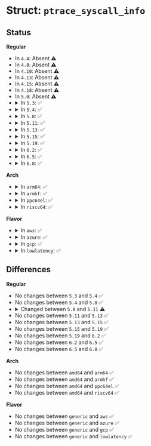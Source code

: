 # Struct: <code>ptrace_syscall_info</code>

## Status
<b>Regular</b>
<ul>
<li>
In <code>4.4</code>: Absent ⚠️
</li>
<li>
In <code>4.8</code>: Absent ⚠️
</li>
<li>
In <code>4.10</code>: Absent ⚠️
</li>
<li>
In <code>4.13</code>: Absent ⚠️
</li>
<li>
In <code>4.15</code>: Absent ⚠️
</li>
<li>
In <code>4.18</code>: Absent ⚠️
</li>
<li>
In <code>5.0</code>: Absent ⚠️
</li>
<li>
<details>
<summary>In <code>5.3</code>: ✅</summary>

```c
struct ptrace_syscall_info {
    __u8 op;
    __u32 arch;
    __u64 instruction_pointer;
    __u64 stack_pointer;
    struct (anon) entry;
    struct (anon) exit;
    struct (anon) seccomp;
};
```
</details>
</li>
<li>
<details>
<summary>In <code>5.4</code>: ✅</summary>

```c
struct ptrace_syscall_info {
    __u8 op;
    __u32 arch;
    __u64 instruction_pointer;
    __u64 stack_pointer;
    struct (anon) entry;
    struct (anon) exit;
    struct (anon) seccomp;
};
```
</details>
</li>
<li>
<details>
<summary>In <code>5.8</code>: ✅</summary>

```c
struct ptrace_syscall_info {
    __u8 op;
    __u32 arch;
    __u64 instruction_pointer;
    __u64 stack_pointer;
    struct (anon) entry;
    struct (anon) exit;
    struct (anon) seccomp;
};
```
</details>
</li>
<li>
<details>
<summary>In <code>5.11</code>: ✅</summary>

```c
struct ptrace_syscall_info {
    __u8 op;
    __u8 pad[3];
    __u32 arch;
    __u64 instruction_pointer;
    __u64 stack_pointer;
    struct (anon) entry;
    struct (anon) exit;
    struct (anon) seccomp;
};
```
</details>
</li>
<li>
<details>
<summary>In <code>5.13</code>: ✅</summary>

```c
struct ptrace_syscall_info {
    __u8 op;
    __u8 pad[3];
    __u32 arch;
    __u64 instruction_pointer;
    __u64 stack_pointer;
    struct (anon) entry;
    struct (anon) exit;
    struct (anon) seccomp;
};
```
</details>
</li>
<li>
<details>
<summary>In <code>5.15</code>: ✅</summary>

```c
struct ptrace_syscall_info {
    __u8 op;
    __u8 pad[3];
    __u32 arch;
    __u64 instruction_pointer;
    __u64 stack_pointer;
    struct (anon) entry;
    struct (anon) exit;
    struct (anon) seccomp;
};
```
</details>
</li>
<li>
<details>
<summary>In <code>5.19</code>: ✅</summary>

```c
struct ptrace_syscall_info {
    __u8 op;
    __u8 pad[3];
    __u32 arch;
    __u64 instruction_pointer;
    __u64 stack_pointer;
    struct (anon) entry;
    struct (anon) exit;
    struct (anon) seccomp;
};
```
</details>
</li>
<li>
<details>
<summary>In <code>6.2</code>: ✅</summary>

```c
struct ptrace_syscall_info {
    __u8 op;
    __u8 pad[3];
    __u32 arch;
    __u64 instruction_pointer;
    __u64 stack_pointer;
    struct (anon) entry;
    struct (anon) exit;
    struct (anon) seccomp;
};
```
</details>
</li>
<li>
<details>
<summary>In <code>6.5</code>: ✅</summary>

```c
struct ptrace_syscall_info {
    __u8 op;
    __u8 pad[3];
    __u32 arch;
    __u64 instruction_pointer;
    __u64 stack_pointer;
    struct (anon) entry;
    struct (anon) exit;
    struct (anon) seccomp;
};
```
</details>
</li>
<li>
<details>
<summary>In <code>6.8</code>: ✅</summary>

```c
struct ptrace_syscall_info {
    __u8 op;
    __u8 pad[3];
    __u32 arch;
    __u64 instruction_pointer;
    __u64 stack_pointer;
    struct (anon) entry;
    struct (anon) exit;
    struct (anon) seccomp;
};
```
</details>
</li>
</ul>
<b>Arch</b>
<ul>
<li>
<details>
<summary>In <code>arm64</code>: ✅</summary>

```c
struct ptrace_syscall_info {
    __u8 op;
    __u32 arch;
    __u64 instruction_pointer;
    __u64 stack_pointer;
    struct (anon) entry;
    struct (anon) exit;
    struct (anon) seccomp;
};
```
</details>
</li>
<li>
<details>
<summary>In <code>armhf</code>: ✅</summary>

```c
struct ptrace_syscall_info {
    __u8 op;
    __u32 arch;
    __u64 instruction_pointer;
    __u64 stack_pointer;
    struct (anon) entry;
    struct (anon) exit;
    struct (anon) seccomp;
};
```
</details>
</li>
<li>
<details>
<summary>In <code>ppc64el</code>: ✅</summary>

```c
struct ptrace_syscall_info {
    __u8 op;
    __u32 arch;
    __u64 instruction_pointer;
    __u64 stack_pointer;
    struct (anon) entry;
    struct (anon) exit;
    struct (anon) seccomp;
};
```
</details>
</li>
<li>
<details>
<summary>In <code>riscv64</code>: ✅</summary>

```c
struct ptrace_syscall_info {
    __u8 op;
    __u32 arch;
    __u64 instruction_pointer;
    __u64 stack_pointer;
    struct (anon) entry;
    struct (anon) exit;
    struct (anon) seccomp;
};
```
</details>
</li>
</ul>
<b>Flavor</b>
<ul>
<li>
<details>
<summary>In <code>aws</code>: ✅</summary>

```c
struct ptrace_syscall_info {
    __u8 op;
    __u32 arch;
    __u64 instruction_pointer;
    __u64 stack_pointer;
    struct (anon) entry;
    struct (anon) exit;
    struct (anon) seccomp;
};
```
</details>
</li>
<li>
<details>
<summary>In <code>azure</code>: ✅</summary>

```c
struct ptrace_syscall_info {
    __u8 op;
    __u32 arch;
    __u64 instruction_pointer;
    __u64 stack_pointer;
    struct (anon) entry;
    struct (anon) exit;
    struct (anon) seccomp;
};
```
</details>
</li>
<li>
<details>
<summary>In <code>gcp</code>: ✅</summary>

```c
struct ptrace_syscall_info {
    __u8 op;
    __u32 arch;
    __u64 instruction_pointer;
    __u64 stack_pointer;
    struct (anon) entry;
    struct (anon) exit;
    struct (anon) seccomp;
};
```
</details>
</li>
<li>
<details>
<summary>In <code>lowlatency</code>: ✅</summary>

```c
struct ptrace_syscall_info {
    __u8 op;
    __u32 arch;
    __u64 instruction_pointer;
    __u64 stack_pointer;
    struct (anon) entry;
    struct (anon) exit;
    struct (anon) seccomp;
};
```
</details>
</li>
</ul>

## Differences
<b>Regular</b>
<ul>
<li>
No changes between <code>5.3</code> and <code>5.4</code> ✅
</li>
<li>
No changes between <code>5.4</code> and <code>5.8</code> ✅
</li>
<li>
<details>
<summary>Changed between <code>5.8</code> and <code>5.11</code> ⚠️</summary>
<ul>
<li>
<b>Field added. </b>
<code>__u8 pad[3]</code>
</li>
</ul>
</details>
</li>
<li>
No changes between <code>5.11</code> and <code>5.13</code> ✅
</li>
<li>
No changes between <code>5.13</code> and <code>5.15</code> ✅
</li>
<li>
No changes between <code>5.15</code> and <code>5.19</code> ✅
</li>
<li>
No changes between <code>5.19</code> and <code>6.2</code> ✅
</li>
<li>
No changes between <code>6.2</code> and <code>6.5</code> ✅
</li>
<li>
No changes between <code>6.5</code> and <code>6.8</code> ✅
</li>
</ul>
<b>Arch</b>
<ul>
<li>
No changes between <code>amd64</code> and <code>arm64</code> ✅
</li>
<li>
No changes between <code>amd64</code> and <code>armhf</code> ✅
</li>
<li>
No changes between <code>amd64</code> and <code>ppc64el</code> ✅
</li>
<li>
No changes between <code>amd64</code> and <code>riscv64</code> ✅
</li>
</ul>
<b>Flavor</b>
<ul>
<li>
No changes between <code>generic</code> and <code>aws</code> ✅
</li>
<li>
No changes between <code>generic</code> and <code>azure</code> ✅
</li>
<li>
No changes between <code>generic</code> and <code>gcp</code> ✅
</li>
<li>
No changes between <code>generic</code> and <code>lowlatency</code> ✅
</li>
</ul>
